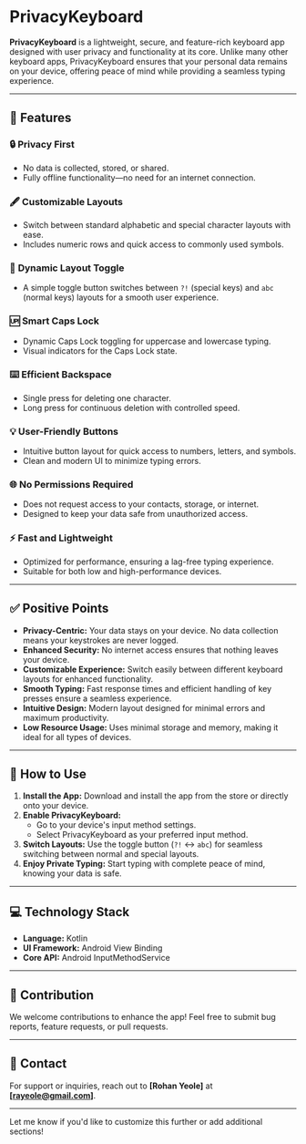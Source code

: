 
# PrivacyKeyboard

**PrivacyKeyboard** is a lightweight, secure, and feature-rich keyboard app designed with user privacy and functionality at its core. Unlike many other keyboard apps, PrivacyKeyboard ensures that your personal data remains on your device, offering peace of mind while providing a seamless typing experience.

---

## 🚀 Features

### 🔒 **Privacy First**
- No data is collected, stored, or shared.
- Fully offline functionality—no need for an internet connection.

### 🖋️ **Customizable Layouts**
- Switch between standard alphabetic and special character layouts with ease.
- Includes numeric rows and quick access to commonly used symbols.

### 🌟 **Dynamic Layout Toggle**
- A simple toggle button switches between `?!` (special keys) and `abc` (normal keys) layouts for a smooth user experience.

### 🆙 **Smart Caps Lock**
- Dynamic Caps Lock toggling for uppercase and lowercase typing.
- Visual indicators for the Caps Lock state.

### ⌨️ **Efficient Backspace**
- Single press for deleting one character.
- Long press for continuous deletion with controlled speed.

### 💡 **User-Friendly Buttons**
- Intuitive button layout for quick access to numbers, letters, and symbols.
- Clean and modern UI to minimize typing errors.

### 🌐 **No Permissions Required**
- Does not request access to your contacts, storage, or internet.
- Designed to keep your data safe from unauthorized access.

### ⚡ **Fast and Lightweight**
- Optimized for performance, ensuring a lag-free typing experience.
- Suitable for both low and high-performance devices.

---

## ✅ Positive Points

- **Privacy-Centric:** Your data stays on your device. No data collection means your keystrokes are never logged.
- **Enhanced Security:** No internet access ensures that nothing leaves your device.
- **Customizable Experience:** Switch easily between different keyboard layouts for enhanced functionality.
- **Smooth Typing:** Fast response times and efficient handling of key presses ensure a seamless experience.
- **Intuitive Design:** Modern layout designed for minimal errors and maximum productivity.
- **Low Resource Usage:** Uses minimal storage and memory, making it ideal for all types of devices.

---

## 📜 How to Use

1. **Install the App:** Download and install the app from the store or directly onto your device.
2. **Enable PrivacyKeyboard:**
   - Go to your device's input method settings.
   - Select PrivacyKeyboard as your preferred input method.
3. **Switch Layouts:** Use the toggle button (`?!` ↔ `abc`) for seamless switching between normal and special layouts.
4. **Enjoy Private Typing:** Start typing with complete peace of mind, knowing your data is safe.

---

## 💻 Technology Stack

- **Language:** Kotlin
- **UI Framework:** Android View Binding
- **Core API:** Android InputMethodService

---

## 🤝 Contribution

We welcome contributions to enhance the app! Feel free to submit bug reports, feature requests, or pull requests.

---

## 📧 Contact

For support or inquiries, reach out to **[Rohan Yeole]** at **[rayeole@gmail.com]**.

--- 

Let me know if you'd like to customize this further or add additional sections!
